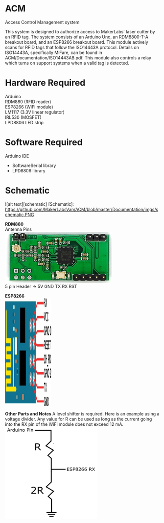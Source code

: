 # ACM
Access Control Management system

This system is designed to authorize access to MakerLabs' laser cutter by an RFID tag. The system consists of an Arduino Uno, an RDM8800-T-A breakout board, and an ESP8266 breakout board. This module actively scans for RFID tags that follow the ISO14443A protocol. Details on ISO14443A, specifically MiFare, can be found in ACM/Documentation/ISO14443AB.pdf. This module also controls a relay which turns on support systems when a valid tag is detected.


# Hardware Required
Arduino  
RDM880 (RFID reader)  
ESP8266 (WiFi module)      
LM1117 (3.3V linear regulator)   
IRL530 (MOSFET)     
LPD8806 LED strip

# Software Required
Arduino IDE  
- SoftwareSerial library  
- LPD8806 library
  
# Schematic  
![alt text][schematic]
[Schematic]: https://github.com/MakerLabsVan/ACM/blob/master/Documentation/imgs/schematic.PNG

__RDM880__  
Antenna Pins  
<img src="https://github.com/MakerLabsVan/ACM/blob/master/Documentation/imgs/rdm8800.PNG">  
5 pin Header -> 5V GND TX RX RST

__ESP8266__  
<img src="https://github.com/MakerLabsVan/ACM/blob/master/Documentation/imgs/esp8266.PNG" height="350" width="150">

__Other Parts and Notes__
A level shifter is required. Here is an example using a voltage divider. Any value for R can be used as long as
the current going into the RX pin of the WiFi module does not exceed 12 mA.  
<img src="https://github.com/MakerLabsVan/ACM/blob/master/Documentation/imgs/levelshifter.PNG" height="300" width="300">

